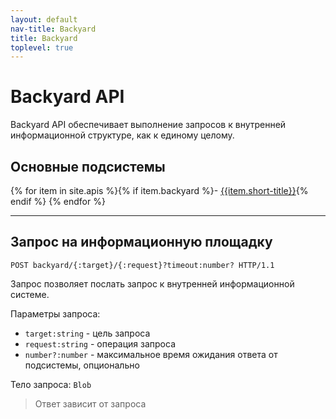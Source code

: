 ```yaml
---
layout: default
nav-title: Backyard
title: Backyard
toplevel: true
---
```

# Backyard API

Backyard API обеспечивает выполнение запросов к внутренней информационной структуре, как к единому целому.


## Основные подсистемы
{% for item in site.apis %}{% if item.backyard %}- [{{item.short-title}}]({{site.baseurl}}{{item.url}}){% endif %}
{% endfor %}

***
## Запрос на информационную площадку
```http
POST backyard/{:target}/{:request}?timeout:number? HTTP/1.1
```

Запрос позволяет послать запрос к внутренней информационной системе.

Параметры запроса:
 - `target:string` - цель запроса
 - `request:string` - операция запроса
 - `number?:number` - максимальное время ожидания ответа от подсистемы, опционально
 
Тело запроса: `Blob` 

> Ответ зависит от запроса